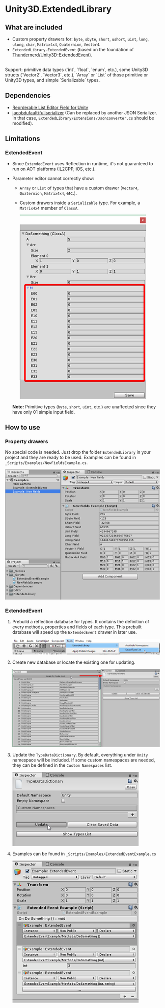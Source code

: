 # Unity3D.ExtendedLibrary
## What are included
- Custom property drawers for: `byte`, `sbyte`, `short`, `ushort`, `uint`, `long`, `ulong`, `char`, `Matrix4x4`, `Quaternion`, `Vector4`.
- `ExtendedLibrary.ExtendedEvent` (based on the foundation of [Thundernerd/Unity3D-ExtendedEvent](https://github.com/Thundernerd/Unity3D-ExtendedEvent)).
<br>
Support: primitive data types (`int`, `float`, `enum`, etc.), some Unity3D structs (`Vector2`, `Vector3`, etc.), `Array` or `List` of those primitive or Unity3D types, and simple `Serializable` types.

## Dependencies
- [Reorderable List Editor Field for Unity](https://bitbucket.org/rotorz/reorderable-list-editor-field-for-unity)
- [jacobdufault/fullserializer](https://github.com/jacobdufault/fullserializer) (Can be replaced by another JSON Serializer. In that case, `ExtendedLibrary/Extensions/JsonConverter.cs` should be modified).

## Limitations
### ExtendedEvent
- Since `ExtendedEvent` uses Reflection in runtime, it's not guaranteed to run on AOT platforms (IL2CPP, iOS, etc.).
- Parameter editor cannot correctly show:
    - `Array` or `List` of types that have a custom drawer (`Vector4`, `Quaternion`, `Matrix4x4`, etc.).
    - Custom drawers inside a `Serializable` type. For example, a `Matrix4x4` member of `ClassA`.

        ![](Screenshots/incorrect-parameter-editor.png)

    **Note:** Primitive types (`byte`, `short`, `uint`, etc.) are unaffected since they have only 01 simple input field.

## How to use
### Property drawers
No special code is needed. Just drop the folder `ExtendedLibrary` in your project and they are ready to be used.
Examples can be found in `_Scripts/Examples/NewFieldsExample.cs`.

![](Screenshots/newfields.png)

### ExtendedEvent
1. Prebuild a reflection database for types. It contains the definition of every methods, properties and fields of each type. This prebuilt database will speed up the `ExtendedEvent` drawer in later use.

    ![](Screenshots/extendedevent-1.png)

2. Create new database or locate the existing one for updating.

    ![](Screenshots/extendedevent-2.png)

3. Update the `TypeDataDictionary`. By default, everything under `Unity` namespace will be included. If some custom namespaces are needed, they can be defined in the `Custom Namespaces` list.

    ![](Screenshots/extendedevent-3.png)

4. Examples can be found in `_Scripts/Examples/ExtendedEventExample.cs`

    ![](Screenshots/extendedevent-4.png)